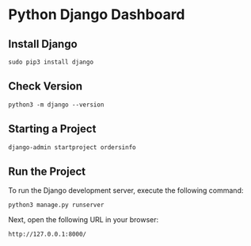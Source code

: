 # Python Django Dashboard

## Install Django
`sudo pip3 install django`

## Check Version
`python3 -m django --version`

## Starting a Project
`django-admin startproject ordersinfo`

## Run the Project

To run the Django development server, execute the following command:

`python3 manage.py runserver`

Next, open the following URL in your browser:

`http://127.0.0.1:8000/`
